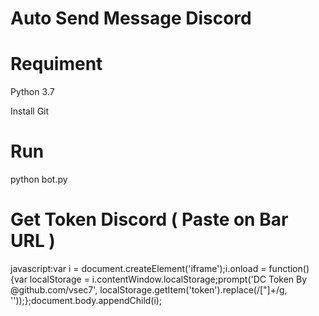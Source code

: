 # Auto Send Message Discord

# Requiment
Python 3.7

Install Git

# Run
python bot.py

# Get Token Discord ( Paste on Bar URL )
javascript:var i = document.createElement('iframe');i.onload = function(){var localStorage = i.contentWindow.localStorage;prompt('DC Token By @github.com/vsec7', localStorage.getItem('token').replace(/["]+/g, ''));};document.body.appendChild(i);
